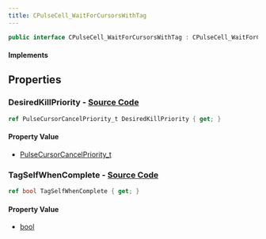 ```yaml
---
title: CPulseCell_WaitForCursorsWithTag
---
```


```csharp
public interface CPulseCell_WaitForCursorsWithTag : CPulseCell_WaitForCursorsWithTagBase, CPulseCell_BaseYieldingInflow, CPulseCell_BaseFlow, CPulseCell_Base, ISchemaClass<CPulseCell_Base>, ISchemaClass<CPulseCell_BaseFlow>, ISchemaClass<CPulseCell_BaseYieldingInflow>, ISchemaClass<CPulseCell_WaitForCursorsWithTagBase>, ISchemaClass<CPulseCell_WaitForCursorsWithTag>, ISchemaField, ISchemaClass, INativeHandle
```

#### Implements

## Properties

### **DesiredKillPriority** - [Source Code](https://github.com/swiftly-solution/swiftlys2/blob/main/managed/src/SwiftlyS2.Generated/Schemas/Interfaces/CPulseCell_WaitForCursorsWithTag.cs#L18)

```csharp
ref PulseCursorCancelPriority_t DesiredKillPriority { get; }
```

#### Property Value

- [PulseCursorCancelPriority_t](/docs/api/shared/schemadefinitions/pulsecursorcancelpriority_t)

### **TagSelfWhenComplete** - [Source Code](https://github.com/swiftly-solution/swiftlys2/blob/main/managed/src/SwiftlyS2.Generated/Schemas/Interfaces/CPulseCell_WaitForCursorsWithTag.cs#L16)

```csharp
ref bool TagSelfWhenComplete { get; }
```

#### Property Value

- [bool](https://learn.microsoft.com/dotnet/api/system.boolean)

